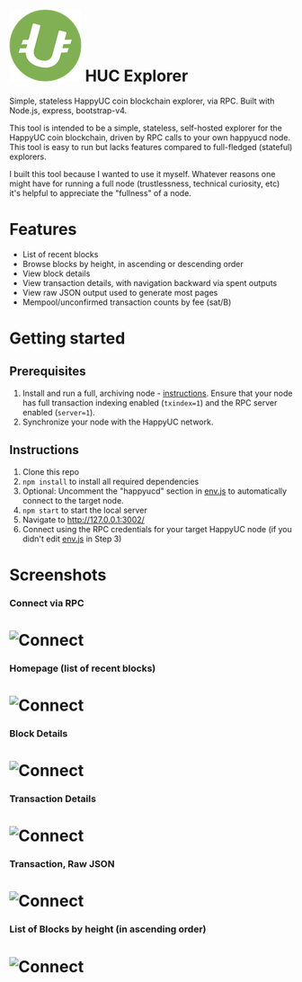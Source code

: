 # ![HUC Explorer](public/img/logo/logo-64.png) HUC Explorer

Simple, stateless HappyUC coin blockchain explorer, via RPC. Built with Node.js, express, bootstrap-v4.

This tool is intended to be a simple, stateless, self-hosted explorer for the HappyUC coin blockchain, driven by RPC calls to your own happyucd node. This tool is easy to run but lacks features compared to full-fledged (stateful) explorers.

I built this tool because I wanted to use it myself. Whatever reasons one might have for running a full node (trustlessness, technical curiosity, etc) it's helpful to appreciate the "fullness" of a node.

# Features

* List of recent blocks
* Browse blocks by height, in ascending or descending order
* View block details
* View transaction details, with navigation backward via spent outputs
* View raw JSON output used to generate most pages
* Mempool/unconfirmed transaction counts by fee (sat/B)

# Getting started

## Prerequisites

1. Install and run a full, archiving node - [instructions](https://HappyUC.org/en/full-node). Ensure that your node has full transaction indexing enabled (`txindex=1`) and the RPC server enabled (`server=1`).
2. Synchronize your node with the HappyUC network.

## Instructions

1. Clone this repo
2. `npm install` to install all required dependencies
3. Optional: Uncomment the "happyucd" section in [env.js](app/env.js) to automatically connect to the target node.
4. `npm start` to start the local server
5. Navigate to http://127.0.0.1:3002/
6. Connect using the RPC credentials for your target HappyUC node (if you didn't edit [env.js](app/env.js) in Step 3)

# Screenshots

### Connect via RPC
# ![Connect](public/img/screenshots/connect.png)

### Homepage (list of recent blocks)
# ![Connect](public/img/screenshots/home.png)

### Block Details
# ![Connect](public/img/screenshots/block.png)

### Transaction Details
# ![Connect](public/img/screenshots/transaction.png)

### Transaction, Raw JSON
# ![Connect](public/img/screenshots/transaction-raw.png)

### List of Blocks by height (in ascending order)
# ![Connect](public/img/screenshots/blocks.png)
